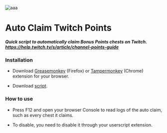 ![aaa](https://i.imgur.com/4M7IWwP.gif)
# Auto Claim Twitch Points

***Quick script to automatically claim Bonus Points chests on Twitch. https://help.twitch.tv/s/article/channel-points-guide***

### Installation

- Download [Greasemonkey](https://addons.mozilla.org/fr/firefox/addon/greasemonkey/) (Firefox) or [Tampermonkey](https://chrome.google.com/webstore/detail/tampermonkey/dhdgffkkebhmkfjojejmpbldmpobfkfo?hl=fr) (Chrome) extension for your browser.

- Download [script](https://github.com/H1CH444MREB0RN/ClaimTwitchPoints/archive/master.zip).

### How to use

- Press F12 and open your browser Console to read logs of the auto claim, such as every chest it claims.

- To disable, you need to disable it through your userscript extension.
